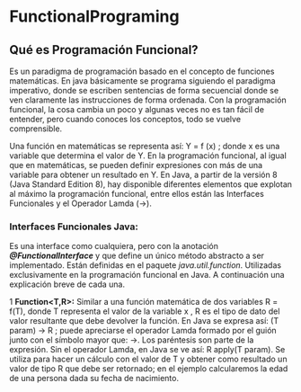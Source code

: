 # FunctionalPrograming

## Qué es Programación Funcional?

Es un paradigma de programación basado en el concepto de funciones matemáticas. En java básicamente se programa siguiendo el paradigma imperativo, donde se escriben sentencias de forma secuencial donde se ven claramente las instrucciones de forma ordenada. Con la programación funcional, la cosa cambia un poco y algunas veces no es tan fácil de entender, pero cuando conoces los conceptos, todo se vuelve comprensible.

Una función en matemáticas se representa así:   Y = f (x) ;  donde x es una variable que determina el valor de Y. En la programación funcional, al igual que en matemáticas, se pueden definir expresiones con más de una variable para obtener un resultado en Y.
En Java, a partir de la versión 8 (Java Standard Edition 8), hay disponible diferentes elementos que explotan al máximo la programación funcional, entre ellos están las Interfaces Funcionales y el Operador Lamda (->). 

### Interfaces Funcionales Java:
Es una interface como cualquiera, pero con la anotación **_@FunctionalInterface_** y que define un único método abstracto a ser implementado. Están definidas en el paquete _java.util.function_. Utilizadas exclusivamente en la programación funcional en Java. A continuación una explicación breve de cada una.

1 **Function<T,R>:**
Similar a una función matemática de dos variables R = f(T), donde T representa el valor de la variable x , R es el tipo de dato del valor resultante que debe devolver la función. En Java se expresa así:  (T  param) -> R  ; puede apreciarse el operador Lamda formado por el guión junto con el símbolo mayor que: ->.  Los paréntesis son parte de la expresión. Sin el operador Lamda, en Java se ve así: R  apply(T param).  Se utiliza para hacer un cálculo con el valor de T y obtener como resultado un valor de tipo R que debe ser retornado; en el ejemplo calcularemos la edad de una persona dada su fecha de nacimiento.

